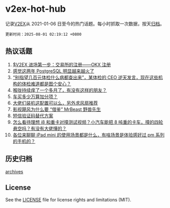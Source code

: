 # v2ex-hot-hub

 记录[V2EX](https://www.v2ex.com/)从 2021-01-06 日至今的热门话题。每小时抓取一次数据，按天[归档](archives)。

`更新时间：2025-08-01 02:19:12 +0800`

## 热议话题

1. [$V2EX 进场第一步：交易所的注册——OKX 注册](https://www.v2ex.com/t/1149014)
1. [感觉这两年 PostgreSQL 明显越来越火了](https://www.v2ex.com/t/1148894)
1. [“别指望几百元体检什么病都查出来”，某体检的 CEO 逆天发言，现在这些机构的体检难道都是图个安心？](https://www.v2ex.com/t/1148923)
1. [喉咙持续痒了一个多月了，有没有这样的朋友？](https://www.v2ex.com/t/1148938)
1. [车买多少万算加分项？](https://www.v2ex.com/t/1148976)
1. [大佬们装机这配置可以么，另外求风扇推荐](https://www.v2ex.com/t/1148901)
1. [影视飓风为什么要 “借鉴” MrBeast 野兽先生](https://www.v2ex.com/t/1148955)
1. [短信验证码替代方案](https://www.v2ex.com/t/1148960)
1. [怎么看待理想 i8 和重卡对撞测试视频？小汽车能把 8 吨重的卡车，撞的四轮悬空吗？有没有大佬懂的？](https://www.v2ex.com/t/1148933)
1. [各位来聊聊 iPad mini 的使用场景都是什么，有啥场景是体验感好过 pm 系列的手机的？](https://www.v2ex.com/t/1148920)

## 历史归档

[archives](archives)

## License

See the [LICENSE](LICENSE) file for license rights and limitations (MIT).
